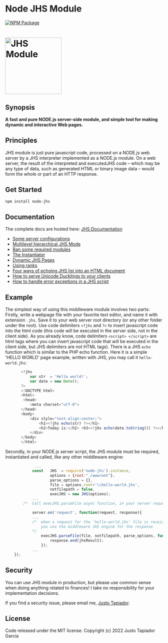 # Node JHS Module

[![NPM Package](https://img.shields.io/npm/v/node-jhs.svg?style=flat-square)](https://www.npmjs.org/package/node-jhs)

<h1 align="left">
  <img width="180" height="180" src="https://github.com/Justo-Tapiador/node-jhs/assets/115353781/fa616814-de3c-45e9-8923-cdc5507da2e4" alt="JHS Module">
</h1>

## Synopsis

**A fast and pure NODE.js server-side module, and simple tool for making dynamic  and interactive Web pages.**

## Principles

JHS module is just pure javascript code, processed on a NODE.js web server by a JHS interpreter implemented as a NODE.js module. On a web server, the result of the interpreted and executedJHS code – which may be any type of data, such as generated HTML or binary image data – would form the whole or part of an HTTP response.

## Get Started

```sh
npm install node-jhs
```

## Documentation

The complete docs are hosted here: [JHS Documentation](https://github.com/Justo-Tapiador/node-jhs/blob/main/docs/)

* [Some server configurations](https://github.com/Justo-Tapiador/node-jhs/blob/main/docs/server-configurations.md)
* [Multilevel hierarchical JHS Mode](https://github.com/Justo-Tapiador/node-jhs/blob/main/docs/multilevel-hierarchy.md)
* [Ban some required modules](https://github.com/Justo-Tapiador/node-jhs/blob/main/docs/banned-require.md)
* [The Instantiator](https://github.com/Justo-Tapiador/node-jhs/blob/main/docs/instantiator.md)
* [Dynamic JHS Pages](https://github.com/Justo-Tapiador/node-jhs/blob/main/docs/dynamic-jhs-pages.md)
* [Using ranks](https://github.com/Justo-Tapiador/node-jhs/blob/main/docs/using-ranks.md)
* [Four ways of echoing JHS list into an HTML document](https://github.com/Justo-Tapiador/node-jhs/blob/main/docs/echoing-lists.md)
* [How to serve Unicode Ducklings to your clients](https://github.com/Justo-Tapiador/node-jhs/blob/main/docs/serving-unicode-ducklings.md)
* [How to handle error exceptions in a JHS script](https://github.com/Justo-Tapiador/node-jhs/blob/main/docs/handle-errors.md)

## Example

The simplest way of using this middleware module involves two parts: Firstly, write a webpage file with your favorite text editor, and name it with extension `.jhs`. Save it to your web server root directory (or any other folder under the root). Use code  delimiters `<?jhs` and `?>` to insert javascript code into the html code (this code will be executed in the server side, not in the client side). As you already know, code delimiters `<script> </script>` are html tags where you can insert javascript code that will be executed in the client side, but JHS delimiters are not HTML tags). There is a JHS `echo` function which is similar to the PHP echo function. Here it is a simple 'HELLO WORLD' page example, written with JHS, you may call it `hello-world.jhs`:

 ```javascript
        <?jhs 
            var str  = 'Hello world!';
            var date = new Date();
        ?>
        <!DOCTYPE html> 
        <html>
         <head>
            <meta charset="utf-8">
        </head>
        <body>
            <div style="text-align:center;">
                <h1><?jhs echo(str) ?></h1>
                <h2>Today is:</h2> <h3><?jhs echo(date.toString()) ?></h3>
            </div>
        </body>
        </html>
```

Secondly, in your NODE.js server script, the JHS module must be required, instantiated and called, like any other middleware engine:

```javascript
             ...
            const   JHS  = require('node-jhs').instance,
                    options = {root:"./wwwroot"},
                    parse_options = {},
                    file = options.root+'\\hello-world.jhs',
                    notfilepath = false,
                    execJHS = new JHS(options);
            ...
        /*  Call execJHS.parseFile async function, in your server request event listener */

            server.on('request', function(request, response){
            ...
            /*  when a request for the 'hello-world.jhs' file is received, 
                you use the middleware JHS engine for the response 
            */
                execJHS.parseFile(file, notfilepath, parse_options, function(jhsResult, err){  
                    response.end(jhsResult);
                }); 
            ...
    });
```

## Security

You can use JHS module in production,  but please use common sense when doing anything related to finances! I take no responsibility for your implementation decisions.

If you find a security issue, please email me,  [Justo Tapiador](mailto:justo.tapiador@gmail.com).

## License

Code released under the MIT license.
Copyright (c) 2022 Justo Tapiador García
